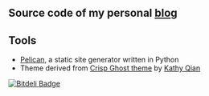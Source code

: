 ## Source code of my personal [blog](http://khuevu.github.io) 

## Tools

* [Pelican](http://pelican.notmyidea.org), a static site generator written in Python
* Theme derived from [Crisp Ghost
      theme](https://github.com/kathyqian/crisp-ghost-theme) by [Kathy
      Qian](http://kathyqian.com/)

[![Bitdeli Badge](https://d2weczhvl823v0.cloudfront.net/khuevu/khuevu.github.com/trend.png)](https://bitdeli.com/free "Bitdeli Badge")

